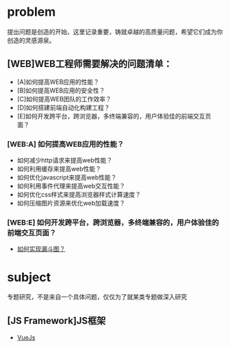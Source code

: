 # problem

提出问题是创造的开始，这里记录重要，铸就卓越的高质量问题，希望它们成为你创造的灵感源泉。

## [WEB]WEB工程师需要解决的问题清单：

* [A]如何提高WEB应用的性能？
* [B]如何提高WEB应用的安全性？
* [C]如何提高WEB团队的工作效率？
* [D]如何搭建前端自动化构建工程？
* [E]如何开发跨平台，跨浏览器，多终端兼容的，用户体验佳的前端交互页面？

### [WEB:A] 如何提高WEB应用的性能？

* 如何减少http请求来提高web性能？
* 如何利用缓存来提高web性能？
* 如何优化javascript来提高web性能？
* 如何利用事件代理来提高web交互性能？
* 如何优化css样式来提高浏览器样式计算速度？
* 如何压缩图片资源来优化web加载速度？

### [WEB:E] 如何开发跨平台，跨浏览器，多终端兼容的，用户体验佳的前端交互页面？

* [如何实现漏斗图？](https://github.com/bliky/problem/blob/master/solutions/solution_webe_chart_funnel.md)

# subject

专题研究，不是来自一个具体问题，仅仅为了就某类专题做深入研究

## [JS Framework]JS框架

* [VueJs](https://github.com/bliky/problem/blob/master/subjects/vuejs/README.md)
